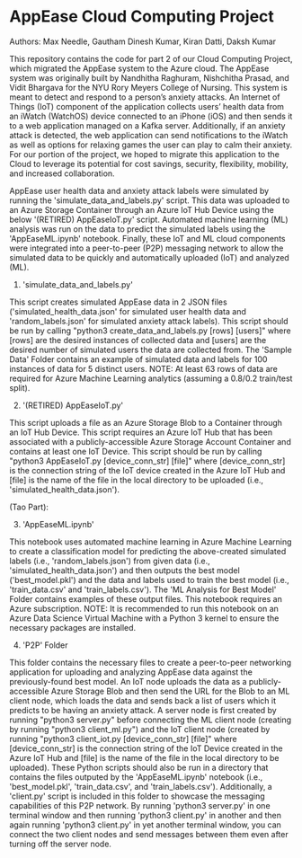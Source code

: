 # AppEase Cloud Computing Project

Authors: Max Needle, Gautham Dinesh Kumar, Kiran Datti, Daksh Kumar

This repository contains the code for part 2 of our Cloud Computing Project, which migrated the AppEase system to the Azure cloud. The AppEase system was originally built by Nandhitha Raghuram, Nishchitha Prasad, and Vidit Bhargava for the NYU Rory Meyers College of Nursing. This system is meant to detect and respond to a person’s anxiety attacks. An Internet of Things (IoT) component of the application collects users’ health data from an iWatch (WatchOS) device connected to an iPhone (iOS) and then sends it to a web application managed on a Kafka server. Additionally, if an anxiety attack is detected, the web application can send notifications to the iWatch as well as options for relaxing games the user can play to calm their anxiety. For our portion of the project, we hoped to migrate this application to the Cloud to leverage its potential for cost savings, security, flexibility, mobility, and increased collaboration.

AppEase user health data and anxiety attack labels were simulated by running the 'simulate_data_and_labels.py' script. This data was uploaded to an Azure Storage Container through an Azure IoT Hub Device using the below '(RETIRED) AppEaseIoT.py' script. Automated machine learning (ML) analysis was run on the data to predict the simulated labels using the 'AppEaseML.ipynb' notebook. Finally, these IoT and ML cloud components were integrated into a peer-to-peer (P2P) messaging network to allow the simulated data to be quickly and automatically uploaded (IoT) and analyzed (ML).



1. 'simulate_data_and_labels.py'

This script creates simulated AppEase data in 2 JSON files ('simulated_health_data.json' for simulated user health data and 'random_labels.json' for simulated anxiety attack labels). This script should be run by calling "python3 create_data_and_labels.py [rows] [users]" where [rows] are the desired instances of collected data and [users] are the desired number of simulated users the data are collected from. The 'Sample Data' Folder contains an example of simulated data and labels for 100 instances of data for 5 distinct users. 
NOTE: At least 63 rows of data are required for Azure Machine Learning analytics (assuming a 0.8/0.2 train/test split).

2. '(RETIRED) AppEaseIoT.py'

This script uploads a file as an Azure Storage Blob to a Container through an IoT Hub Device. This script requires an Azure IoT Hub that has been associated with a publicly-accessible Azure Storage Account Container and contains at least one IoT Device. This script should be run by calling "python3 AppEaseIoT.py [device_conn_str] [file]" where [device_conn_str] is the connection string of the IoT device created in the Azure IoT Hub and [file] is the name of the file in the local directory to be uploaded (i.e., 'simulated_health_data.json').

(Tao Part):

3. 'AppEaseML.ipynb'

This notebook uses automated machine learning in Azure Machine Learning to create a classification model for predicting the above-created simulated labels (i.e., 'random_labels.json') from given data (i.e., 'simulated_health_data.json') and then outputs the best model ('best_model.pkl') and the data and labels used to train the best model (i.e., 'train_data.csv' and 'train_labels.csv'). The 'ML Analysis for Best Model' Folder contains examples of these output files. This notebook requires an Azure subscription. 
NOTE: It is recommended to run this notebook on an Azure Data Science Virtual Machine with a Python 3 kernel to ensure the necessary packages are installed.

4. 'P2P' Folder

This folder contains the necessary files to create a peer-to-peer networking application for uploading and analyzing AppEase data against the previously-found best model. An IoT node uploads the data as a publicly-accessible Azure Storage Blob and then send the URL for the Blob to an ML client node, which loads the data and sends back a list of users which it predicts to be having an anxiety attack. A server node is first created by running "python3 server.py" before connecting the ML client node (creating by running "python3 client_ml.py") and the IoT client node (created by running "python3 client_iot.py [device_conn_str] [file]" where [device_conn_str] is the connection string of the IoT Device created in the Azure IoT Hub and [file] is the name of the file in the local directory to be uploaded). These Python scripts should also be run in a directory that contains the files outputed by the 'AppEaseML.ipynb' notebook (i.e., 'best_model.pkl', 'train_data.csv', and 'train_labels.csv'). Additionally, a 'client.py' script is included in this folder to showcase the messaging capabilities of this P2P network. By running 'python3 server.py' in one terminal window and then running 'python3 client.py' in another and then again running 'python3 client.py' in yet another terminal window, you can connect the two client nodes and send messages between them even after turning off the server node. 

